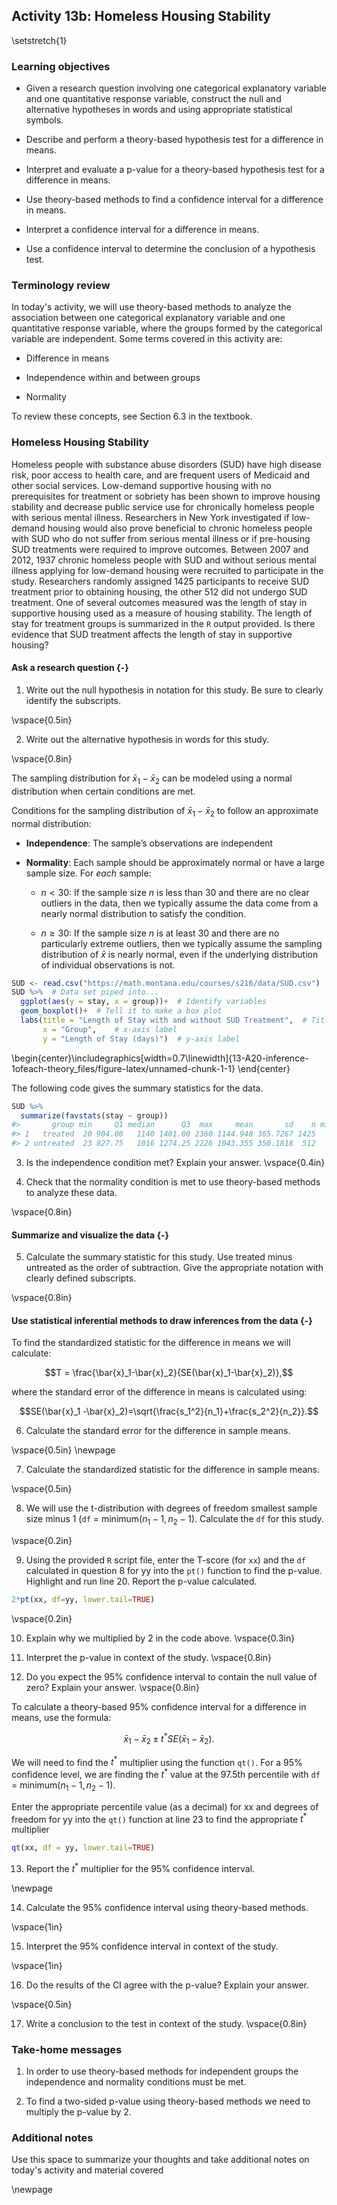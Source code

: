 ## Activity 13b:  Homeless Housing Stability

\setstretch{1}

### Learning objectives

* Given a research question involving one categorical explanatory variable and one quantitative response variable, construct the null and alternative hypotheses
  in words and using appropriate statistical symbols.

* Describe and perform a theory-based hypothesis test for a difference in means.

* Interpret and evaluate a p-value for a theory-based hypothesis test for a difference in means.

* Use theory-based methods to find a confidence interval for a difference in means.

* Interpret a confidence interval for a difference in means.

* Use a confidence interval to determine the conclusion of a hypothesis test.

### Terminology review

In today's activity, we will use theory-based methods to analyze the association between one categorical explanatory variable and one quantitative response variable, where the groups formed by the categorical variable are independent. Some terms covered in this activity are:

* Difference in means

* Independence within and between groups

* Normality

To review these concepts, see Section 6.3 in the textbook.

### Homeless Housing Stability

Homeless people with substance abuse disorders (SUD) have high disease risk, poor access to health care, and are frequent users of Medicaid and other social services.  Low-demand supportive housing with no prerequisites for treatment or sobriety has been shown to improve housing stability and decrease public service use for chronically homeless people with serious mental illness.  Researchers in New York investigated if low-demand housing would also prove beneficial to chronic homeless people with SUD who do not suffer from serious mental illness or if pre-housing SUD treatments were required to improve outcomes.  Between 2007 and 2012, 1937 chronic homeless people with SUD and without serious mental illness applying for low-demand housing were recruited to participate in the study.  Researchers randomly assigned 1425 participants to receive SUD treatment prior to obtaining housing, the other 512 did not undergo SUD treatment.  One of several outcomes measured was the length of stay in supportive housing used as a measure of housing stability.  The length of stay for treatment groups is summarized in the `R` output provided.  Is there evidence that SUD treatment affects the length of stay in supportive housing? 

#### Ask a research question {-}

1. Write out the null hypothesis in notation for this study.  Be sure to clearly identify the subscripts.

\vspace{0.5in}

2. Write out the alternative hypothesis in words for this study.

\vspace{0.8in}

The sampling distribution for $\bar{x}_1-\bar{x}_2$ can be modeled using a normal distribution when certain conditions are met.

Conditions for the sampling distribution of $\bar{x}_1-\bar{x}_2$ to follow an approximate normal distribution:

* **Independence**: The sample’s observations are independent

* **Normality**: Each sample should be approximately normal or have a large sample size. For *each* sample:

    - $n < 30$: If the sample size $n$ is less than 30 and there are no clear outliers in the data, then we typically assume the data come from a nearly normal distribution to satisfy the condition.

    - $n \ge 30$: If the sample size $n$ is at least 30 and there are no particularly extreme outliers, then we typically assume the sampling distribution of $\bar{x}$ is nearly normal, even if the underlying distribution of individual observations is not.
    

```r
SUD <- read.csv("https://math.montana.edu/courses/s216/data/SUD.csv")
SUD %>%  # Data set piped into...
  ggplot(aes(y = stay, x = group))+  # Identify variables
  geom_boxplot()+  # Tell it to make a box plot
  labs(title = "Length of Stay with and without SUD Treatment",  # Title
       x = "Group",    # x-axis label
       y = "Length of Stay (days)")  # y-axis label
```



\begin{center}\includegraphics[width=0.7\linewidth]{13-A20-inference-1ofeach-theory_files/figure-latex/unnamed-chunk-1-1} \end{center}
    

The following code gives the summary statistics for the data.


```r
SUD %>%
  summarize(favstats(stay ~ group))
#>       group min     Q1 median      Q3  max     mean       sd    n missing
#> 1   treated  20 904.00   1140 1401.00 2360 1144.948 365.7267 1425       0
#> 2 untreated  23 827.75   1016 1274.25 2226 1043.355 350.1818  512       0
```

3.  Is the independence condition met?  Explain your answer.
\vspace{0.4in}

4. Check that the normality condition is met to use theory-based methods to analyze these data.

\vspace{0.8in}

#### Summarize and visualize the data {-}

5. Calculate the summary statistic for this study.  Use treated minus untreated as the order of subtraction.  Give the appropriate notation with clearly defined subscripts.

\vspace{0.8in}

#### Use statistical inferential methods to draw inferences from the data {-}

To find the standardized statistic for the difference in means we will calculate:

$$T = \frac{\bar{x}_1-\bar{x}_2}{SE(\bar{x}_1-\bar{x}_2)},$$

where the standard error of the difference in means is calculated using:

$$SE(\bar{x}_1 -\bar{x}_2)=\sqrt{\frac{s_1^2}{n_1}+\frac{s_2^2}{n_2}}.$$

6.  Calculate the standard error for the difference in sample means.

\vspace{0.5in}
\newpage

7.  Calculate the standardized statistic for the difference in sample means.

\vspace{0.5in}

8.  We will use the t-distribution with degrees of freedom smallest sample size minus 1 (`df` = minimum($n_1 - 1, n_2 - 1$).  Calculate the `df` for this study.

\vspace{0.2in}

9. Using the provided `R` script file, enter the T-score (for `xx`) and the `df` calculated in question 8 for yy into the `pt()` function to find the p-value.  Highlight and run line 20.  Report the p-value calculated. 


```r
2*pt(xx, df=yy, lower.tail=TRUE)
```
\vspace{0.2in}

10. Explain why we multiplied by 2 in the code above.
\vspace{0.3in}

11.  Interpret the p-value in context of the study.
\vspace{0.8in}

12.  Do you expect the 95\% confidence interval to contain the null value of zero?  Explain your answer.
\vspace{0.8in}


To calculate a theory-based 95\% confidence interval for a difference in means, use the formula:

$$\bar{x}_1- \bar{x}_2\pm t^* SE(\bar{x}_1- \bar{x}_2).$$

We will need to find the $t^*$ multiplier using the function `qt()`.  For a 95\% confidence level, we are finding the $t^*$ value at the 97.5th percentile with `df` = minimum($n_1 - 1, n_2 - 1$).

Enter the appropriate percentile value (as a decimal) for xx and degrees of freedom for yy into the `qt()` function at line 23 to find the appropriate $t^*$ multiplier


```r
qt(xx, df = yy, lower.tail=TRUE)
```
13. Report the $t^*$ multiplier for the 95\% confidence interval.

\newpage

14.  Calculate the 95\% confidence interval using theory-based methods.

\vspace{1in}

15.  Interpret the 95\% confidence interval in context of the study.

\vspace{1in}

16.  Do the results of the CI agree with the p-value?  Explain your answer.

\vspace{0.5in}

17.  Write a conclusion to the test in context of the study.
\vspace{0.8in}

### Take-home messages

1.  In order to use theory-based methods for independent groups the independence and normality conditions must be met.  

2. To find a two-sided p-value using theory-based methods we need to multiply the p-value by 2.  



### Additional notes

Use this space to summarize your thoughts and take additional notes on today's activity and material covered

\newpage
